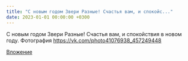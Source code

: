 ```yaml
---
title: "С новым годом Звери Разные! Счастья вам, и спокойс..."
date: 2023-01-01 00:00:00 +0300
---
```


С новым годом Звери Разные! Счастья вам, и спокойствия в новом году.
Фотография
https://vk.com/photo41076938_457249448

[Вложение](https://vk.com/photo41076938_457249448)
